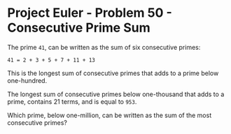 # Project Euler - Problem 50 - Consecutive Prime Sum
The prime `41`, can be written as the sum of six consecutive primes:

    41 = 2 + 3 + 5 + 7 + 11 + 13

This is the longest sum of consecutive primes that adds to a prime below one-hundred.

The longest sum of consecutive primes below one-thousand that adds to a prime, contains 21 terms, and is equal to `953`.

Which prime, below one-million, can be written as the sum of the most consecutive primes?
